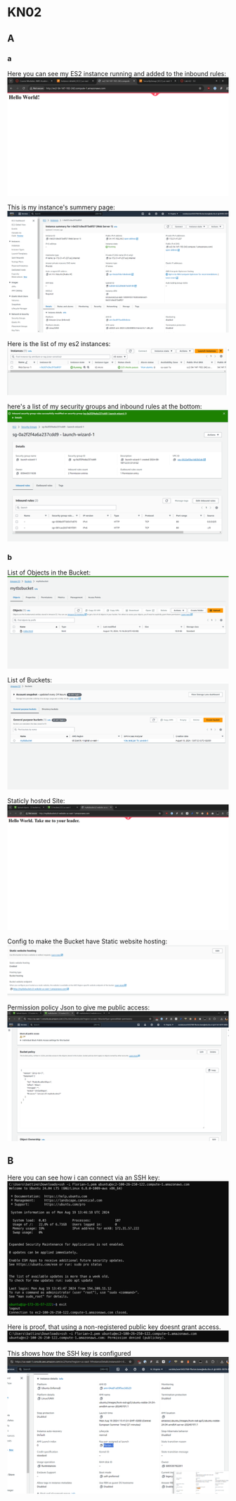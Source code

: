 # KN02
## A
### a
Here you can see my ES2 instance running and added to the inbound rules:
![alt text](image-6.png)

This is my instance's summery page:
![alt text](image-7.png)

Here is the list of my es2 instances:
![alt text](image-8.png)

here's a list of my security groups and inbound rules at the bottom:
![alt text](image-9.png)
### b
List of Objects in the Bucket:
![alt text](image-10.png)

List of Buckets:
![alt text](image-11.png)

Staticly hosted Site:
![alt text](image-12.png)

Config to make the Bucket have Static website hosting:
![alt text](image-13.png)

Permission policy Json to give me public access:
![alt text](image-14.png)

## B
Here you can see how i can connect via an SSH key:
![alt text](image-15.png)

Here is proof, that using a non-registered public key doesnt grant access.
![alt text](image-16.png)

This shows how the SSH key is configured
![alt text](image-17.png)